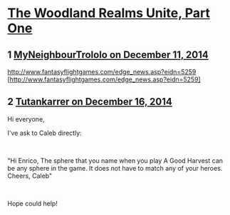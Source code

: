# [The Woodland Realms Unite, Part One](https://community.fantasyflightgames.com/topic/128913-the-woodland-realms-unite-part-one/)

## 1 [MyNeighbourTrololo on December 11, 2014](https://community.fantasyflightgames.com/topic/128913-the-woodland-realms-unite-part-one/?do=findComment&comment=1364221)

http://www.fantasyflightgames.com/edge_news.asp?eidn=5259 [http://www.fantasyflightgames.com/edge_news.asp?eidn=5259]

## 2 [Tutankarrer on December 16, 2014](https://community.fantasyflightgames.com/topic/128913-the-woodland-realms-unite-part-one/?do=findComment&comment=1369297)

Hi everyone,

I've ask to Caleb directly:

 

"Hi Enrico,
The sphere that you name when you play A Good Harvest can be any sphere in the game. It does not have to match any of your heroes.
Cheers,
Caleb"

 

Hope could help!

